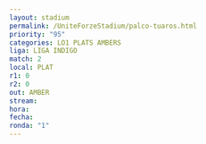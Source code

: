 ```yaml
---
layout: stadium
permalink: /UniteForzeStadium/palco-tuaros.html
priority: "95"
categories: LO1 PLATS AMBERS
liga: LIGA INDIGO
match: 2
local: PLAT
r1: 0
r2: 0
out: AMBER
stream: 
hora: 
fecha: 
ronda: "1"
---
```

